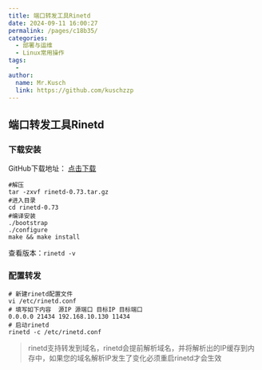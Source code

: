 ```yaml
---
title: 端口转发工具Rinetd
date: 2024-09-11 16:00:27
permalink: /pages/c18b35/
categories:
  - 部署与运维
  - Linux常用操作
tags:
  - 
author: 
  name: Mr.Kusch
  link: https://github.com/kuschzzp
---
```

## 端口转发工具Rinetd

### 下载安装

GitHub下载地址： [点击下载](https://github.com/samhocevar/rinetd/releases)

```shell
#解压
tar -zxvf rinetd-0.73.tar.gz
#进入目录
cd rinetd-0.73
#编译安装
./bootstrap
./configure
make && make install
```

查看版本：`rinetd -v`

### 配置转发

```shell
# 新建rinetd配置文件
vi /etc/rinetd.conf
# 填写如下内容  源IP 源端口 目标IP 目标端口
0.0.0.0 21434 192.168.10.130 11434
# 启动rinetd
rinetd -c /etc/rinetd.conf
```

> rinetd支持转发到域名，rinetd会提前解析域名，并将解析出的IP缓存到内存中，如果您的域名解析IP发生了变化必须重启rinetd才会生效